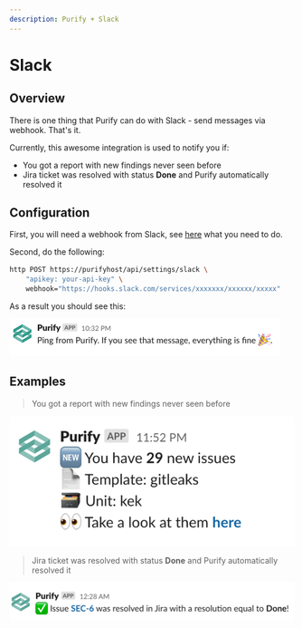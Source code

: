 ```yaml
---
description: Purify + Slack
---
```


# Slack

## Overview

There is one thing that Purify can do with Slack - send messages via webhook. That's it.

Currently, this awesome integration is used to notify you if:

* You got a report with new findings never seen before
* Jira ticket was resolved with status **Done** and Purify automatically resolved it

## Configuration

First, you will need a webhook from Slack, see [here](https://api.slack.com/messaging/webhooks) what you need to do.

Second, do the following:

```bash
http POST https://purifyhost/api/settings/slack \
    "apikey: your-api-key" \
    webhook="https://hooks.slack.com/services/xxxxxxx/xxxxxx/xxxxx"
```

 As a result you should see this:

![The name and logo can be changed in the settings of a Slack application](../.gitbook/assets/screenshot-2020-04-04-at-00.19.28.png)

## Examples

> You got a report with new findings never seen before

![](../.gitbook/assets/screenshot-2020-03-26-at-23.57.59.png)

> Jira ticket was resolved with status **Done** and Purify automatically resolved it

![](../.gitbook/assets/screenshot-2020-03-27-at-00.30.10.png)

